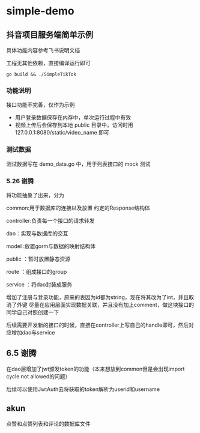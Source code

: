 # simple-demo

## 抖音项目服务端简单示例

具体功能内容参考飞书说明文档

工程无其他依赖，直接编译运行即可

```shell
go build && ./SimpleTikTok
```

### 功能说明

接口功能不完善，仅作为示例

* 用户登录数据保存在内存中，单次运行过程中有效
* 视频上传后会保存到本地 public 目录中，访问时用 127.0.0.1:8080/static/video_name 即可

### 测试数据

测试数据写在 demo_data.go 中，用于列表接口的 mock 测试

### 5.26 谢腾
将功能抽象了出来，分为

common:用于数据库的连接以及放置 约定的Response结构体

controller:负责每一个接口的请求转发

dao：实现与数据库的交互

model :放置gorm与数据的映射结构体

public ：暂时放置静态资源

route ：组成接口的group

service ：将dao封装成服务


增加了注册与登录功能，原来的表因为id都为string，现在将其改为了int，并且取消了外键
尽量在应用层面实现数据关联，并且没有加上comment，做这块接口的同学自己对照创建一下

后续需要开发新的接口的时候，直接在controller上写自己的handle即可，然后对应增加dao与service

## 6.5 谢腾

在dao层增加了jwt颁发token的功能（本来想放到common但是会出现import cycle not allowed的问题）

后续可以使用JwtAuth去将获取的token解析为userid和username

##   akun
点赞和点赞列表和评论的数据库文件